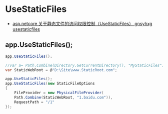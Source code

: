 # UseStaticFiles

- [asp.netcore 关于静态文件的访问权限控制（UseStaticFiles） gnsyhxg  usestaticfiles](https://blog.csdn.net/gnsyhxg/article/details/90321749)

## app.UseStaticFiles();

```c#
app.UseStaticFiles();

//var a= Path.Combine(Directory.GetCurrentDirectory(), "MyStaticFiles");
var StaticWebRoot = @"D:\Site\www.StaticRoot.com";

app.UseStaticFiles();
app.UseStaticFiles(new StaticFileOptions
{
    FileProvider = new PhysicalFileProvider(
    Path.Combine(StaticWebRoot, "1.baidu.com")),
    RequestPath = "/1"
});

```
